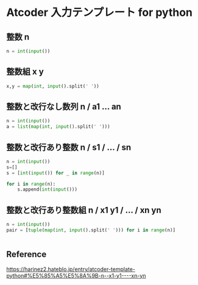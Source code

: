 # Atcoder 入力テンプレート for python

## 整数 n
```python
n = int(input())
```

## 整数組 x y
```python
x,y = map(int, input().split(' '))
```

## 整数と改行なし数列 n / a1 ... an
```python
n = int(input())
a = list(map(int, input().split(' ')))
```

## 整数と改行あり整数 n / s1 / ... / sn
```python
n = int(input())
s=[]
s = [int(input()) for _ in range(n)]

for i in range(n):
    s.append(int(input()))
```

## 整数と改行あり整数組 n / x1 y1 / ... / xn yn
```python
n = int(input())
pair = [tuple(map(int, input().split(' '))) for i in range(n)]
```

```python
```

## Reference
https://harinez2.hateblo.jp/entry/atcoder-template-python#%E5%85%A5%E5%8A%9B-n--x1-y1----xn-yn